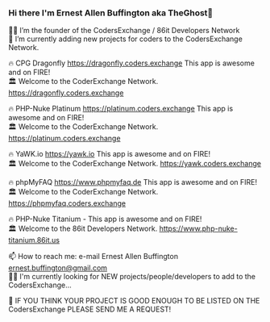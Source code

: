 ### Hi there I'm Ernest Allen Buffington aka TheGhost👋

 🕵️‍♂️ I’m the founder of the CodersExchange / 86it Developers Network<br/>
 🔹 I’m currently adding new projects for coders to the CodersExchange Network.<br/>
 
 🔥 CPG Dragonfly https://dragonfly.coders.exchange This app is awesome and on FIRE!  
 🏛 Welcome to the CoderExchange Network. https://dragonfly.coders.exchange<br/>

 🔥 PHP-Nuke Platinum https://platinum.coders.exchange This app is awesome and on FIRE!  
 🏛 Welcome to the CoderExchange Network. https://platinum.coders.exchange<br/>

 🔥 YaWK.io https://yawk.io This app is awesome and on FIRE!  
 🏛 Welcome to the CoderExchange Network. https://yawk.coders.exchange<br/>
    
 🔥 phpMyFAQ https://www.phpmyfaq.de This app is awesome and on FIRE!  
 🏛 Welcome to the CoderExchange Network. https://phpmyfaq.coders.exchange<br/>
 
 🔥 PHP-Nuke Titanium - This app is awesome and on FIRE!  
 🏛 Welcome to the 86it Developers Network. https://www.php-nuke-titanium.86it.us<br/>
     
 📫 How to reach me: e-mail Ernest Allen Buffington ernest.buffington@gmail.com  
 👨‍🦯 I'm currently looking for NEW projects/people/developers to add to the CodersExchange...<br/>

 🔸 IF YOU THINK YOUR PROJECT IS GOOD ENOUGH TO BE LISTED ON THE CodersExchange PLEASE SEND ME A REQUEST!

<!--
**ernestbuffington/ernestbuffington** is a ✨ _special_ ✨ repository because its `README.md` (this file) appears on your GitHub profile.

Here are some ideas to get you started:

- 🔭 I’m currently working on ...
- 🌱 I’m currently learning ...
- 👯 I’m looking to collaborate on ...
- 🤔 I’m looking for help with ...
- 💬 Ask me about ...
- 📫 How to reach me: ...
- 😄 Pronouns: ...
- ⚡ Fun fact: ...
-->

